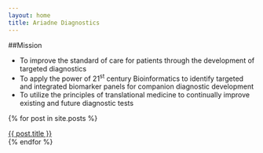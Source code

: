 ```yaml
---
layout: home
title: Ariadne Diagnostics
---
```


##Mission

* To improve the standard of care for patients through the development of targeted diagnostics
* To apply the power of 21<sup>st</sup> century Bioinformatics to identify targeted and integrated biomarker panels for companion diagnostic development</li>
* To utilize the principles of translational medicine to continually improve existing and future diagnostic tests

{% for post in site.posts %}
     <div class="hero-unit">
       <a href="{{ post.url }}">{{ post.title }}</a>
     </div>
{% endfor %}
